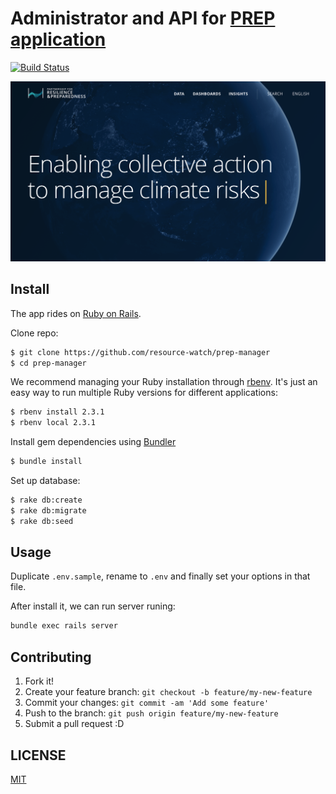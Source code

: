 # Administrator and API for [PREP application](https://github.com/resource-watch/prep-app)

[![Build Status](https://travis-ci.org/resource-watch/prep-manager.svg?branch=master)](https://travis-ci.org/resource-watch/prep-manager)

![Prep home](screenshot.png?raw=true "The Climate Partnership for Resilience and Preparedness")


## Install

The app rides on [Ruby on Rails](http://rubyonrails.org).

Clone repo:

```bash
$ git clone https://github.com/resource-watch/prep-manager
$ cd prep-manager
```

We recommend managing your Ruby installation through
[rbenv](https://github.com/sstephenson/rbenv). It's just an easy way to
run multiple Ruby versions for different applications:

```bash
$ rbenv install 2.3.1
$ rbenv local 2.3.1
```

Install gem dependencies using [Bundler](http://bundler.io/)

```bash
$ bundle install
```

Set up database:

```bash
$ rake db:create
$ rake db:migrate
$ rake db:seed
```

## Usage

Duplicate `.env.sample`, rename to `.env` and finally set your options in that file.

After install it, we can run server runing:

```bash
bundle exec rails server
```


## Contributing

1. Fork it!
2. Create your feature branch: `git checkout -b feature/my-new-feature`
3. Commit your changes: `git commit -am 'Add some feature'`
4. Push to the branch: `git push origin feature/my-new-feature`
5. Submit a pull request :D


## LICENSE

[MIT](LICENSE)
